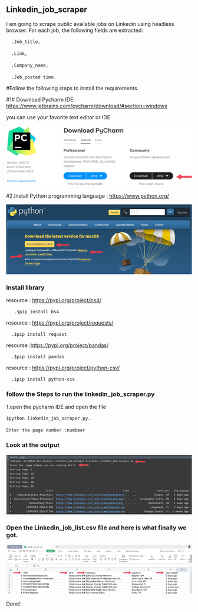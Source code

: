 ## Linkedin_job_scraper
I am going to scrape public available jobs on Linkedin using headless browser.
For each job, the following fields are extracted: 

      .Job_title,
      
      .Link, 
      
      .Company_name,
      
      .Job_posted time.
      

#Follow the following steps to install the requirements.

#1# Download Pycharm IDE: https://www.jetbrains.com/pycharm/download/#section=windows

you can use your favorite text editor or IDE


  ![](Images/pycharm1.png)


#2.Install Python programming language : https://www.python.org/


  ![](Images/python.png)


### Install library

resource : https://pypi.org/project/bs4/

       .$pip install bs4
  
resource : https://pypi.org/project/requests/

      .$pip install request
  
resourse :https://pypi.org/project/pandas/

      .$pip install pandas
  
resource : https://pypi.org/project/python-csv/

      .$pip install python-csv
  

### follow the Steps to run the linkedin_job_scraper.py

  1.open the pycharm IDE and open the file 
  
    $python linkedin_job_scraper.py.
    
    Enter the page number :numbeer
    
 ### Look at the output
 
  ![](Images/output1.png)
 
 
 ### Open the Linkedin_job_list.csv file and here is what finally we got.
 
  ![](Images/joblist1.png)
  
  Done!
 
  
